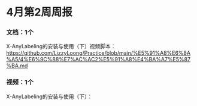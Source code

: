 # 4月第2周周报

### 文档：1个  
X-AnyLabeling的安装与使用（下）视频脚本：https://github.com/LizzyLoong/Practice/blob/main/%E5%91%A8%E6%8A%A5/4%E6%9C%88%E7%AC%AC2%E5%91%A8%E4%BA%A7%E5%87%BA.md    


### 视频：1个
X-AnyLabeling的安装与使用（下）：







